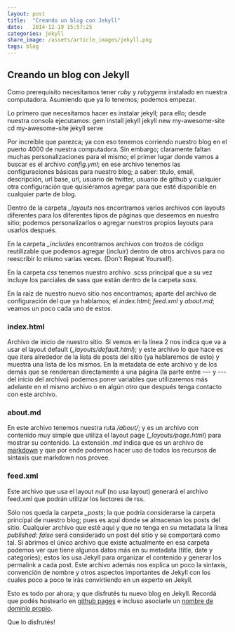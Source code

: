 ```yaml
---
layout: post
title:  "Creando un blog con Jekyll"
date:   2014-12-19 15:57:25
categories: jekyll
share_image: /assets/article_images/jekyll.png
tags: blog
---
```


## Creando un blog con Jekyll

Como prerequisito necesitamos tener *ruby* y *rubygems* instalado en nuestra computadora. Asumiendo que ya lo tenemos; podemos empezar.

Lo primero que necesitamos hacer es instalar jekyll; para ello; desde nuestra consola ejecutamos:
    gem install jekyll
    jekyll new my-awesome-site
    cd my-awesome-site
    jekyll serve 

Por increíble que parezca; ya con eso tenemos corriendo nuestro blog en el puerto 4000 de nuestra computadora.
Sin embargo; claramente faltan muchas personalizaciones para el mismo; el primer lugar donde vamos a buscar es el archivo *_config.yml_*; en ese archivo tenemos las configuraciones básicas para nuestro blog; a saber: título, email, descripción, url base, url, usuario de twitter, usuario de github y cualquier otra configuración que quisiéramos agregar para que esté disponible en cualquier parte de blog.

Dentro de la carpeta *_layouts* nos encontramos varios archivos con layouts diferentes para los diferentes tipos de páginas que deseemos en nuestro sitio; podemos personalizarlos o agregar nuestros propios layouts para usarlos después.

En la carpeta *_includes* encontramos archivos con trozos de código reutilizable que podemos agregar (incluir) dentro de otros archivos para no reescribir lo mismo varias veces. (Don't Repeat Yourself).

En la carpeta *css* tenemos nuestro archivo .scss principal que a su vez incluye los parciales de sass que están dentro de la carpeta *sass*.

En la raíz de nuestro nuevo sitio nos encontramos; aparte del archivo de configuración del que ya hablamos; el *index.html*; *feed.xml* y *about.md*; veamos un poco cada uno de estos.

### index.html
Archivo de inicio de nuestro sitio.
Si vemos en la línea 2 nos indica que va a usar el layout default (*_layouts/default.html*); y este archivo lo que hace es que itera alrededor de la lista de posts del sitio (ya hablaremos de esto) y muestra una lista de los mismos.
En la metadata de este archivo y de los demás que se renderean directamente a una página (la parte entre --- y --- del inicio del archivo) podemos poner variables que utilizaremos más adelante en el mismo archivo o en algún otro que después tenga contacto con este archivo.

### about.md
En este archivo tenemos nuestra ruta */about/*; y es un archivo con contenido muy simple que utiliza el layout page (*_layouts/page.html*) para mostrar su contenido.
La extensión *.md* indica que es un archivo de [markdown](http://daringfireball.net/projects/markdown/syntax) y que por ende podemos hacer uso de todos los recursos de sintaxis que markdown nos provee.

### feed.xml
Este archivo que usa el layout *null* (no usa layout) generará el archivo feed.xml que podrán utilizar los lectores de rss.

Sólo nos queda la carpeta *_posts*; la que podría considerarse la carpeta principal de nuestro blog; pues es aquí donde se almacenan los posts del sitio. Cualquier archivo que esté aquí y que no tenga en su metadata la línea *published: false* será considerado un post del sitio y se comportará como tal.
Si abrimos el único archivo que existe actualmente en esa carpeta podemos ver que tiene algunos datos más en su metadata (title, date y categories); estos los usa Jekyll para organizar el contenido y generar los permalink a cada post.
Este archivo además nos explica un poco la sintaxis, convención de nombre y otros aspectos importantes de Jekyll con los cuales poco a poco te irás convirtiendo en un experto en Jekyll.

Esto es todo por ahora; y que disfrutés tu nuevo blog en Jekyll.
Recordá que podés hostearlo en [github pages](https://pages.github.com/) e incluso asociarle un [nombre de dominio propio](https://help.github.com/articles/setting-up-a-custom-domain-with-github-pages/).

Que lo disfrutés!
